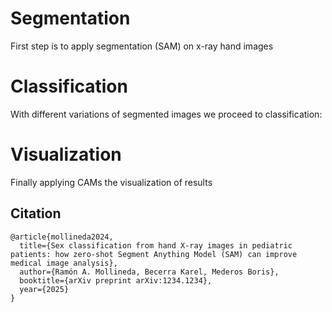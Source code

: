 # Segmentation
First step is to apply segmentation (SAM) on x-ray hand images

# Classification
With different variations of segmented images we proceed to classification: 

# Visualization
Finally applying CAMs the visualization of results

## Citation

```
@article{mollineda2024,
  title={Sex classification from hand X-ray images in pediatric patients: how zero-shot Segment Anything Model (SAM) can improve medical image analysis},
  author={Ramón A. Mollineda, Becerra Karel, Mederos Boris},
  booktitle={arXiv preprint arXiv:1234.1234},
  year={2025}
}
```